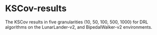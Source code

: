 # KSCov-results
The KSCov results in five granularities (10, 50, 100, 500, 1000) for DRL algorithms on the LunarLander-v2, and BipedalWalker-v2 environments.
